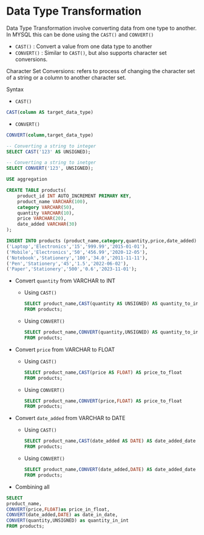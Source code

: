 # Data Type Transformation

Data Type Transformation involve converting data from one type to another. In MYSQL this can be done using the `CAST()` and `CONVERT()`

- `CAST()` : Convert a value from one data type to another
- `CONVERT()` : Similar to `CAST()`, but also supports character set conversions.

Character Set Conversions: refers to process of changing the character set of a string or a column to another character set.

Syntax
- `CAST()` 
```sql
CAST(column AS target_data_type)
```
- `CONVERT()`
```sql
CONVERT(column,target_data_type)
```

```sql
-- Converting a string to integer
SELECT CAST('123' AS UNSIGNED);

-- Converting a string to inetger
SELECT CONVERT('123', UNSIGNED);
```

```sql
USE aggregation

CREATE TABLE products(
    product_id INT AUTO_INCREMENT PRIMARY KEY,
    product_name VARCHAR(100),
    category VARCHAR(50),
    quantity VARCHAR(10),
    price VARCHAR(20),
    date_added VARCHAR(30)
);

INSERT INTO products (product_name,category,quantity,price,date_added) VALUES
('Laptop','Electronics','15','999.99','2015-01-01'),
('Mobile','Electronics','50','456.99','2020-12-05'),
('Notebook','Stationery','100','34.0','2011-11-11'),
('Pen','Stationery','45','1.5','2022-06-02'),
('Paper','Stationery','500','0.6','2023-11-01');
```

- Convert `quantity` from VARCHAR to INT
    - Using `CAST()`
        ```sql
        SELECT product_name,CAST(quantity AS UNSIGNED) AS quantity_to_int
        FROM products;
        ```
    - Using `CONVERT()`
        ```sql
        SELECT product_name,CONVERT(quantity,UNSIGNED) AS quantity_to_int
        FROM products;
        ```
- Convert `price` from VARCHAR to FLOAT
    - Using `CAST()`
        ```sql
        SELECT product_name,CAST(price AS FLOAT) AS price_to_float
        FROM products;
        ```
    - Using `CONVERT()`
        ```sql
        SELECT product_name,CONVERT(price,FLOAT) AS price_to_float
        FROM products;
        ```
- Convert `date_added` from VARCHAR to DATE
    - Using `CAST()`
        ```sql
        SELECT product_name,CAST(date_added AS DATE) AS date_added_date
        FROM products;
        ```
    - Using `CONVERT()`
        ```sql
        SELECT product_name,CONVERT(date_added,DATE) AS date_added_date
        FROM products;
        ```

- Combining all 
```sql
SELECT
product_name,
CONVERT(price,FLOAT)as price_in_float,
CONVERT(date_added,DATE) as date_in_date,
CONVERT(quantity,UNSIGNED) as quantity_in_int
FROM products;
```